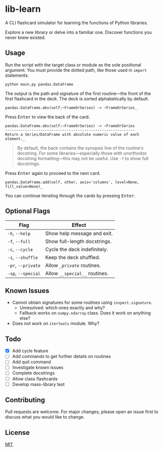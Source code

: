 # lib-learn

A CLI flashcard simulator for learning the functions of Python libraries.

Explore a new library or delve into a familiar one. Discover functions you never knew existed.

## Usage
Run the script with the target class or module as the sole positional argument. You must provide the dotted path, like those used in `import` statements.

```shell
python main.py pandas.DataFrame
```

The output is the path and signature of the first routine&mdash;the front of the first flashcard in the deck. The deck is sorted alphabetically by default.

```
pandas.DataFrame.abs(self:~FrameOrSeries) -> ~FrameOrSeries_
```

Press <kbd>Enter</kbd> to view the back of the card.

```
pandas.DataFrame.abs(self:~FrameOrSeries) -> ~FrameOrSeries
-----------------------------------------------------------
Return a Series/DataFrame with absolute numeric value of each element._
```

>By default, the back contains the synopsis line of the routine's docstring. For some libraries&mdash;especially those with unorthodox docstring formatting&mdash;this may not be useful. Use `-f` to show full docstrings.

Press <kbd>Enter</kbd> again to proceed to the next card.

```
pandas.DataFrame.add(self, other, axis='columns', level=None, fill_value=None)_
```

You can continue iterating through the cards by pressing <kbd>Enter</kbd>.

## Optional Flags

|        Flag         |             Effect             |
| ------------------- | ------------------------------ |
| `-h`, `--help`      | Show help message and exit.    |
| `-f`, `--full`      | Show full-length docstrings.   |
| `-c`, `--cycle`     | Cycle the deck indefinitely.   |
| `-s`, `--shuffle`   | Keep the deck shuffled.        |
| `-pr`, `--private`  | Allow `_private` routines.     |
| `-sp`, `--special`  | Allow `__special__` routines.  |

## Known Issues

- Cannot obtain signatures for some routines using `inspect.signature`.
  - Unresolved: which ones exactly and why?
  - Fallback works on `numpy.ndarray` class. Does it work on anything else?
- Does not work on `itertools` module. Why?

## Todo
- [x] Add cycle feature
- [ ] Add commands to get further details on routines
- [ ] Add quit command
- [ ] Investigate known issues
- [ ] Complete docstrings
- [ ] Allow class flashcards
- [ ] Develop mass-library test

## Contributing
Pull requests are welcome. For major changes, please open an issue first to discuss what you would like to change.

## License
[MIT](https://choosealicense.com/licenses/mit/)
